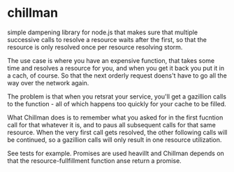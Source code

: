 # chillman
simple dampening library for node.js that makes sure that multiple successive calls to resolve a resource waits after the first, so that the resource is only resolved once per resource resolving storm.

The use case is where you have an expensive function, that takes some time and resolves a resource for you, and when you get it back you put it in a cach, of course. So that the next orderly request doens't have to go all the way over the network again.

The problem is that when you retsrat your service, you'll get a gazillion calls to the function - all of which happens too quickly for your cache to be filled.

What Chillman does is to remember what you asked for in the first fucntion call for that whatever it is, and to paus all subsequent calls for that same resource. When the very first call gets resolved, the other following calls will be continued, so a gazillion calls will only result in one resource utilization.

See tests for example. Promises are used heavillt and Chillman depends on that the resource-fullfillment function anse return a promise.
